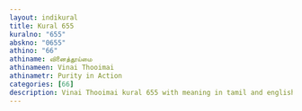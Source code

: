 ```yaml
---
layout: indikural
title: Kural 655
kuralno: "655"
abskno: "0655"
athino: "66"
athiname: வினைத்தூய்மை
athinameen: Vinai Thooimai
athinametr: Purity in Action
categories: [66]
description: Vinai Thooimai kural 655 with meaning in tamil and english 
---
```



